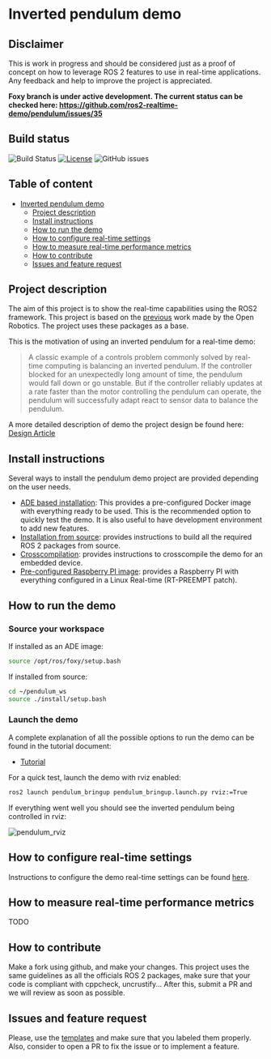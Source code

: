 # Inverted pendulum demo

## Disclaimer

This is work in progress and should be considered just as a proof of concept on how to leverage ROS
 2 features to use in real-time applications. Any feedback and help to improve the project is
  appreciated.

**Foxy branch is under active development. The current status can be checked here:
https://github.com/ros2-realtime-demo/pendulum/issues/35**

## Build status

![Build Status](https://github.com/ros2-realtime-demo/pendulum/workflows/build/badge.svg?branch=rolling) [![License](https://img.shields.io/badge/license-Apache%202-blue)]() ![GitHub issues](https://img.shields.io/github/issues/ros2-realtime-demo/pendulum)

## Table of content

* [Inverted pendulum demo](#inverted-pendulum-demo)
    * [Project description](#project-description)
    * [Install instructions](#install-instructions)
    * [How to run the demo](#how-to-run-the-demo)
    * [How to configure real-time settings](#rtdemo)
    * [How to measure real-time performance metrics](#rtmetrics)
    * [How to contribute](#how-to-contribute)
    * [Issues and feature request](#issues-and-feature-request)

## Project description

The aim of this project is to show the real-time capabilities using the ROS2 framework. This
 project is based on the [previous](https://docs.ros.org/en/foxy/Tutorials/Real-Time-Programming.html)
  work made by the Open Robotics. The project uses these packages as a base.

This is the motivation of using an inverted pendulum for a real-time demo:

>A classic example of a controls problem commonly solved by real-time computing is balancing an inverted pendulum. If the controller blocked for an unexpectedly long amount of time, the pendulum would fall down or go unstable. But if the controller reliably updates at a rate faster than the motor controlling the pendulum can operate, the pendulum will successfully adapt react to sensor data to balance the pendulum.

A more detailed description of demo the project design be found here: [Design Article](docs/design.md)

## Install instructions

 Several ways to install the pendulum demo project are provided depending on the user needs.

- [ADE based installation](docs/installation.md#ade-based-installation): This provides a
pre-configured Docker image with everything ready to be used. This is the recommended option to
 quickly test the demo. It is also useful to have development environment to add new features.
- [Installation from source](docs/installation.md#installation-from-source): provides instructions
 to build all the required ROS 2 packages from source.
- [Crosscompilation](docs/installation.md#cross-compile): provides instructions to
 crosscompile the demo for an embedded device.
- [Pre-configured Raspberry PI image](docs/installation.md#raspberry-pi-image): provides a
 Raspberry PI with everything configured in a Linux Real-time (RT-PREEMPT patch).

## How to run the demo

### Source your workspace

If installed as an ADE image:

```bash
source /opt/ros/foxy/setup.bash
```

If installed from source:

```bash
cd ~/pendulum_ws
source ./install/setup.bash
```

### Launch the demo

A complete explanation of all the possible options to run the demo can be found in the tutorial
 document:
 - [Tutorial](docs/tutorial.md)

For a quick test, launch the demo with rviz enabled:

```bash
ros2 launch pendulum_bringup pendulum_bringup.launch.py rviz:=True
```

If everything went well you should see the inverted pendulum being controlled in rviz:

![pendulum_rviz](docs/images/pendulum_rviz.gif)


## How to configure real-time settings<a name="rtdemo"></a>

Instructions to configure the demo real-time settings can be found [here](docs/real_time_tutorial.md).

## How to measure real-time performance metrics<a name="rtmetrics"></a>

TODO

## How to contribute

Make a fork using github, and make your changes. This project uses the same guidelines as all the
 officials ROS 2 packages, make sure that your code is compliant with cppcheck, uncrustify...
After this, submit a PR and we will review as soon as possible.

## Issues and feature request

Please, use the [templates](https://github.com/ros2-realtime-demo/pendulum/issues/new/choose) and
 make sure that you labeled them properly. Also, consider to open a PR to fix the issue or to
  implement a feature.
